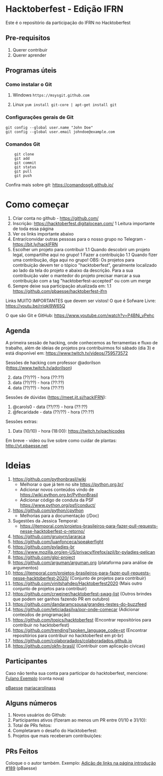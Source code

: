 # Hacktoberfest - Edição IFRN
Este é o repositório da participação do IFRN no Hacktoberfest 

## Pre-requisitos
1. Querer contribuir
1. Querer aprender

## Programas úteis

### Como instalar o Git
1. Windows 
```https://msysgit.github.com```

1. Linux
```yum install git-core | apt-get install git```

### Configurações gerais de Git
```
git config --global user.name "John Doe"
git config --global user.email johndoe@example.com
```

### Comandos Git
```
    git clone
    git add
    git commit
    git status
    git pull
    git push
```

Confira mais sobre git: https://comandosgit.github.io/ 

# Como começar

1. Criar conta no github - https://github.com/
1. Inscrição: https://hacktoberfest.digitalocean.com/
1 Leitura importante de toda essa página
1. Ver os links importante abaixo
1. Entrar/convidar outras pessoas para o nosso grupo no Telegram - https://bit.ly/hackIFRN
1. Escolher um projeto para contribuir 
1.1 Quando descobrir um projeto legal, compartilhe aqui no grupo!
1 Fazer a contribuição
1.1 Quando fizer uma contribução, diga aqui no grupo! OBS: Os projetos para 
contribuição devem ter o tópico "hacktoberfest", geralmente localizado ao 
lado da tela do projeto e abaixo da descrição. Para a sua contribuição valer
o mantedor do projeto precisar marcar a sua contribuição com a tag 
"hacktoberfest-accepted" ou com um merge
1. Sempre deixe sua participação atualizada em:
1.1 https://github.com/pbaesse/hacktoberfest-ifrn

Links MUITO IMPORTANTES que devem ser vistos!
O que é Sofware Livre:
https://youtu.be/rriqkI9W65Q

O que são Git e GitHub:
https://www.youtube.com/watch?v=P4BNi_yPehc

## Agenda

A primeira sessão de hacking, onde  conhecemos as ferramentas e fluxo de trabalho, além de ideias de projetos pra contribuirmos foi sábado (dia 3) e está disponível em: https://www.twitch.tv/videos/759573572

Sessões de hacking com professor @adorilson (https://www.twitch.tv/adorilson)

2. data (??/??) - hora (??:??)
2. data (??/??) - hora (??:??)
2. data (??/??) - hora (??:??)

Sessões de dúvidas (https://meet.jit.si/hackIFRN):
1. @carols0 - data (??/??) - hora (??:??)
1. @fecaridade - data (??/??) - hora (??:??)

Sessões extras:
1. Data (10/10) - hora (18:00): https://twitch.tv/pachicodes

Em breve - vídeo ou live sobre como cuidar de plantas: http://yt.pbaesse.net

# Ideias
1. https://github.com/pythonbrasil/wiki
    * Melhorar o que já tem no site https://python.org.br/ 
    * Adicionar novos conteúdos vindo de https://wiki.python.org.br/PythonBrasil
    * Adicionar código de conduta da PSF https://www.python.org/psf/conduct/
1. https://github.com/python/cpython
    * Melhorias para a documentação (/Doc)
1. Sugestões da Jessica Temporal:
    * https://jtemporal.com/projetos-brasileiros-para-fazer-pull-requests-nesse-hacktoberfest-o-retorno/
1. https://github.com/grupyrn/jararaca
1. https://github.com/luanfonceca/speakerfight
1. https://github.com/pyladies-br
1. https://www.mozilla.org/en-US/privacy/firefox/azil/br-pyladies-pelican
1. https://github.com/glpi-project
1. https://github.com/arguman/arguman.org (plataforma para análise de argumentos)
1. https://jtemporal.com/projetos-brasileiros-para-fazer-pull-requests-nesse-hacktoberfest-2020/ (Conjunto de projetos para contribuir)
1. https://github.com/vinitshahdeo/Hacktoberfest2020 (Mais outro conjunto de projetos para contribuir)
1. https://github.com/crweiner/hacktoberfest-swag-list (Outros brindes que podem ser ganhos fazendo PR em outubro)
1. https://github.com/dandaramcsousa/grandes-testes-do-buzzfeed
1. https://github.com/leticiadasilva/por-onde-comecar (Adicionar conteúdos de programação)
1. https://github.com/topics/hacktoberfest (Encontrar repositórios para contribuir no hacktoberfest)
1. https://github.com/trending?spoken_language_code=pt (Encontrar repositórios para contribuir no hacktoberfest em pt-br)
1. https://github.com/colaboradados/colaboradados.github.io
1. https://github.com/okfn-brasil/ (Contribuir com aplicação cívicas)

## Participantes
Caso não tenha sua conta para participar do hacktoberfest, mencione:
[Fulano Exemplo](https://github.com/exemplo) (conta nova)


[pBaesse](https://github.com/pbaesse)
[mariacarolinass](https://github.com/mariacarolinass)

## Alguns números

1. Novos usuários do Github:
2. Participantes ativos (fizeram ao menos um PR entre 01/10 e 31/10):
3. Total de PRs feitos:
4. Completaram o desafio do Hacktoberfest:
5. Projetos que mais receberam contribuições: 

## PRs Feitos
Coloque o o autor também. 
Exemplo: [Adição de links na página introdução #189](https://github.com/pythonbrasil/wiki/pull/189) (pBaesse)

